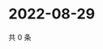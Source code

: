 # 2022-08-29

共 0 条

<!-- BEGIN WEIBO -->
<!-- 最后更新时间 Mon Aug 29 2022 07:15:39 GMT+0800 (China Standard Time) -->

<!-- END WEIBO -->
